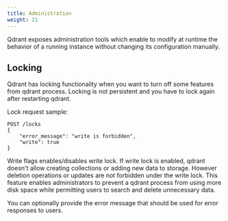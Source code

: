 ```yaml
---
title: Administration
weight: 21
---
```


Qdrant exposes administration tools which enable to modify at runtime the behavior of a running instance without changing its configuration manually.

## Locking

Qdrant has locking functionality when you want to turn off some features from qdrant process. Locking is not persistent and you have to lock again after restarting qdrant.

Lock request sample:

```http
POST /locks
{
    "error_message": "write is forbidden",
    "write": true
}
```

Write flags enables/disables write lock.
If write lock is enabled, qdrant doesn't allow creating collections or adding new data to storage.
However deletion operations or updates are not forbidden under the write lock.
This feature enables administrators to prevent a qdrant process from using more disk space while permitting users to search and delete unnecessary data.

You can optionally provide the error message that should be used for error responses to users.
